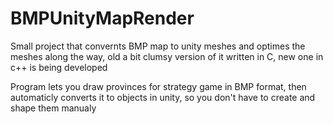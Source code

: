 # BMPUnityMapRender
Small project that convernts BMP map to unity meshes and optimes the meshes along the way, old a bit clumsy version of it written in C, new one in c++ is being developed

Program lets you draw provinces for strategy game in BMP format, then automaticly converts it to objects in unity, so you don't have to create and shape them manualy
